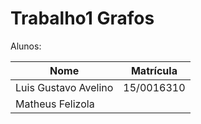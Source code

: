 # Trabalho1 Grafos


Alunos:

|Nome|Matrícula|
|--|--|
|Luis Gustavo Avelino |15/0016310|
|Matheus Felizola| |
